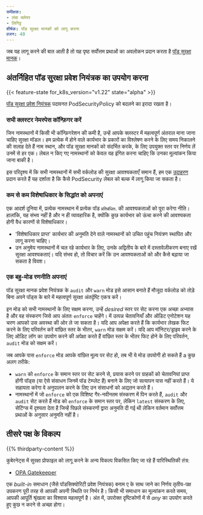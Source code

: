 ```yaml
---
समीक्षक:
- लंबा क्लेयर
- लिगिट्ट
शीर्षक: पॉड सुरक्षा मानकों को लागू करना
वजन: 40
---
```


<!-- overview -->

 जब यह लागू करने की बात आती है तो यह पृष्ठ सर्वोत्तम प्रथाओं का अवलोकन प्रदान करता है
 [पॉड सुरक्षा मानक](/docs/concepts/security/pod-security-standards)।

<!-- body -->

## अंतर्निहित पॉड सुरक्षा प्रवेश नियंत्रक का उपयोग करना

{{< feature-state for_k8s_version="v1.22" state="alpha" >}}

[पॉड सुरक्षा प्रवेश नियंत्रक](/docs/reference/access-authn-authz/admission-controllers/#podsecurity)
पदावनत PodSecurityPolicy को बदलने का इरादा रखता है।

### सभी क्लस्टर नेमस्पेस कॉन्फ़िगर करें

जिन नामस्थानों में किसी भी कॉन्फ़िगरेशन की कमी है, उन्हें आपके क्लस्टर में महत्वपूर्ण अंतराल माना जाना चाहिए
सुरक्षा मॉडल। हम प्रत्येक में होने वाले कार्यभार के प्रकारों का विश्लेषण करने के लिए समय निकालने की सलाह देते हैं
नाम स्थान, और पॉड सुरक्षा मानकों को संदर्भित करके, के लिए उपयुक्त स्तर पर निर्णय लें
उनमें से हर एक। लेबल न किए गए नामस्थानों को केवल यह इंगित करना चाहिए कि उनका मूल्यांकन किया जाना बाकी है।

इस परिदृश्य में कि सभी नामस्थानों में सभी वर्कलोड की सुरक्षा आवश्यकताएँ समान हैं,
हम एक [उदाहरण](/docs/concepts/security/pod-security-admission/#applying-to-all-namespaces) प्रदान करते हैं
यह दर्शाता है कि कैसे PodSecurity लेबल को बल्क में लागू किया जा सकता है।

### कम से कम विशेषाधिकार के सिद्धांत को अपनाएं

एक आदर्श दुनिया में, प्रत्येक नामस्थान में प्रत्येक पॉड `प्रतिबंधित`. की आवश्यकताओं को पूरा करेगा
नीति। हालांकि, यह संभव नहीं है और न ही व्यावहारिक है, क्योंकि कुछ कार्यभार को ऊंचा करने की आवश्यकता होगी
वैध कारणों से विशेषाधिकार।

- 'विशेषाधिकार प्राप्त' कार्यभार की अनुमति देने वाले नामस्थानों को उचित पहुंच नियंत्रण स्थापित और लागू करना चाहिए।
- उन अनुमेय नामस्थानों में चल रहे कार्यभार के लिए, उनके अद्वितीय के बारे में दस्तावेज़ीकरण बनाए रखें
  सुरक्षा आवश्यकताएं। यदि संभव हो, तो विचार करें कि उन आवश्यकताओं को और कैसे बढ़ाया जा सकता है
  विवश।

### एक बहु-मोड रणनीति अपनाएं

पॉड सुरक्षा मानक प्रवेश नियंत्रक के `audit` और `warn` मोड इसे आसान बनाते हैं
मौजूदा वर्कलोड को तोड़े बिना अपने पॉड्स के बारे में महत्वपूर्ण सुरक्षा अंतर्दृष्टि एकत्र करें।

इन मोड को सभी नामस्थानों के लिए सक्षम करना, उन्हें _desired_ स्तर पर सेट करना एक अच्छा अभ्यास है
और वह संस्करण जिसे आप अंततः `enforce` चाहेंगे। में उत्पन्न चेतावनियाँ और ऑडिट एनोटेशन
यह चरण आपको उस अवस्था की ओर ले जा सकता है। यदि आप अपेक्षा करते हैं कि कार्यभार लेखक फिट करने के लिए परिवर्तन करें
वांछित स्तर के भीतर, `warn` मोड सक्षम करें। यदि आप मॉनिटर/ड्राइव करने के लिए ऑडिट लॉग का उपयोग करने की अपेक्षा करते हैं
वांछित स्तर के भीतर फिट होने के लिए परिवर्तन, `audit` मोड को सक्षम करें।

जब आपके पास `enforce` मोड आपके वांछित मूल्य पर सेट हो, तब भी ये मोड उपयोगी हो सकते हैं a
कुछ अलग तरीके:

- `warn` को `enforce` के समान स्तर पर सेट करने से, प्रयास करने पर ग्राहकों को चेतावनियां प्राप्त होंगी
  पॉड्स (या ऐसे संसाधन जिनमें पॉड टेम्प्लेट हैं) बनाने के लिए जो सत्यापन पास नहीं करते हैं। ये सहायता करेगा
  वे अनुपालन करने के लिए उन संसाधनों को अद्यतन करते हैं।
- नामस्थानों में जो `enforce` को एक विशिष्ट गैर-नवीनतम संस्करण में पिन करते हैं, `audit` और `audit` सेट करते हैं मोड को `enforce` के समान स्तर पर, लेकिन `latest` संस्करण के लिए, सेटिंग्स में दृश्यता देता है
जिन्हें पिछले संस्करणों द्वारा अनुमति दी गई थी लेकिन वर्तमान सर्वोत्तम प्रथाओं के अनुसार अनुमति नहीं है।

## तीसरे पक्ष के विकल्प

{{% thirdparty-content %}}

कुबेरनेट्स में सुरक्षा प्रोफाइल को लागू करने के अन्य विकल्प विकसित किए जा रहे हैं
पारिस्थितिकी तंत्र:

- [OPA Gatekeeper](https://github.com/open-policy-agent/gatekeeper) 

एक _built-in_ समाधान (जैसे पॉडसिक्योरिटी प्रवेश नियंत्रक) बनाम ए के साथ जाने का निर्णय
तृतीय-पक्ष उपकरण पूरी तरह से आपकी अपनी स्थिति पर निर्भर है। किसी भी समाधान का मूल्यांकन करते समय,
आपकी आपूर्ति श्रृंखला का विश्वास महत्वपूर्ण है। अंत में, उपरोक्त दृष्टिकोणों में से _any_ का उपयोग करते हुए
कुछ न करने से अच्छा होगा।

